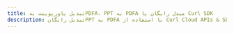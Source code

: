 ---title: تبدیل پاورپوینت بهPDFA، PPT به PDFA مبدل رایگان یا Curl SDKdescription: تبدیل رایگانPPT به PDFA با استفاده از Curl Cloud APIs & SDK. همچنین اسناد Microsoft PowerPoint را در Cloud ایجاد، ویرایش و رندر کنید.---